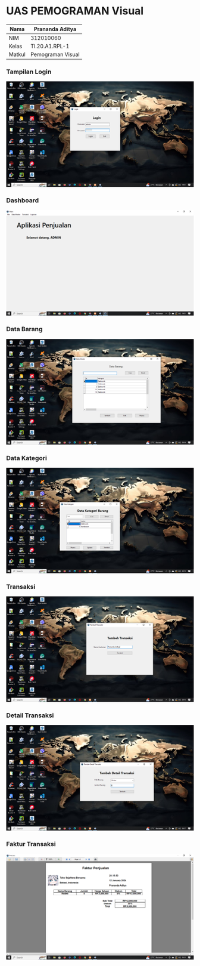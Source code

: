 # UAS PEMOGRAMAN Visual

| Nama   | Prananda Aditya   |
| ------ | ----------------- |
| NIM    | 312010060         |
| Kelas  | TI.20.A1.RPL-1    |
| Matkul | Pemograman Visual |

### Tampilan Login
![Foto](asset/Login.png)

### Dashboard
![Foto](asset/Dashboard.png)

### Data Barang
![Foto](asset/data_barang.png)

### Data Kategori
![Foto](asset/kategori.png)

### Transaksi
![Foto](asset/transaksi.png)

### Detail Transaksi
![Foto](asset/detail_transaksi.png)

### Faktur Transaksi
![Foto](asset/faktur.png)